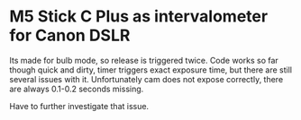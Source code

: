 # M5 Stick C Plus as intervalometer for Canon DSLR 

Its made for bulb mode, so release is triggered twice. 
Code works so far though quick and dirty, timer triggers exact exposure time, but there are still several issues with it. 
Unfortunately cam does not expose correctly, there are always 0.1-0.2 seconds missing. 

Have to further investigate that issue.
